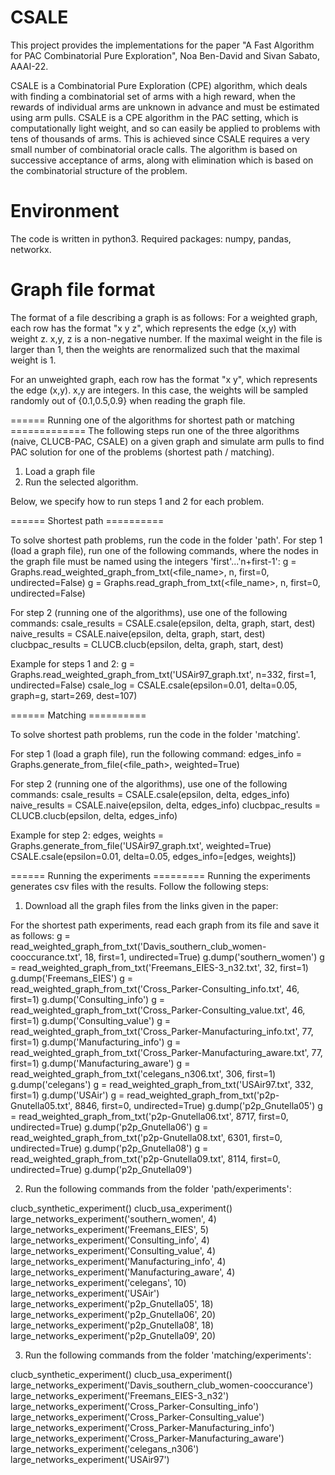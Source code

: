 # CSALE
This project provides the implementations for the paper "A Fast Algorithm for PAC Combinatorial Pure Exploration", Noa Ben-David and Sivan Sabato, AAAI-22.

CSALE is a Combinatorial Pure Exploration (CPE) algorithm, which deals with finding a combinatorial set of arms with a high reward, when the rewards of individual arms are unknown in advance and must be estimated using arm pulls. CSALE is a CPE algorithm in the PAC setting, which is computationally light weight, and so can easily be applied to problems with tens of thousands of arms. This is achieved since CSALE requires a very small number of combinatorial oracle calls. The algorithm is based on successive acceptance of arms, along with elimination which is based on the combinatorial structure of the problem.

Environment
===========
The code is written in python3.
Required packages: numpy, pandas, networkx.



Graph file format
=================
The format of a file describing a graph is as follows:
For a weighted graph, each row has the format "x y z", which represents the edge (x,y) with weight z. x,y, z is a non-negative number. If the maximal weight in the file is larger than 1, then the weights are renormalized such that the maximal weight is 1. 

For an unweighted graph, each row has the format "x y", which represents the edge (x,y). x,y are integers. In this case, the weights will be sampled randomly out of {0.1,0.5,0.9} when reading the graph file.


====== Running one of the algorithms for shortest path or matching =============
The following steps run one of the three algorithms (naive, CLUCB-PAC, CSALE) on a given graph and simulate arm pulls to find PAC solution for one of the problems (shortest path / matching).
1. Load a graph file
2. Run the selected algorithm.

Below, we specify how to run steps 1 and 2 for each problem.



====== Shortest path ==========

To solve shortest path problems, run the code in the folder 'path'.
For step 1 (load a graph file), run one of the following commands, where the nodes in the graph file must be named using the integers 'first'...'n+first-1':
g = Graphs.read_weighted_graph_from_txt(<file_name>, n, first=0, undirected=False)
g = Graphs.read_graph_from_txt(<file_name>, n, first=0, undirected=False)


For step 2 (running one of the algorithms), use one of the following commands:
csale_results = CSALE.csale(epsilon, delta, graph, start, dest)
naive_results = CSALE.naive(epsilon, delta, graph, start, dest)
clucbpac_results = CLUCB.clucb(epsilon, delta, graph, start, dest)


Example for steps 1 and 2:
g = Graphs.read_weighted_graph_from_txt('USAir97_graph.txt', n=332, first=1, undirected=False)
csale_log = CSALE.csale(epsilon=0.01, delta=0.05, graph=g, start=269, dest=107)


====== Matching ==========

To solve shortest path problems, run the code in the folder 'matching'.


For step 1 (load a graph file), run the following command:
edges_info = Graphs.generate_from_file(<file_path>, weighted=True)

For step 2 (running one of the algorithms), use one of the following commands:
csale_results = CSALE.csale(epsilon, delta, edges_info)
naive_results = CSALE.naive(epsilon, delta, edges_info)
clucbpac_results = CLUCB.clucb(epsilon, delta, edges_info)


Example for step 2:
edges, weights = Graphs.generate_from_file('USAir97_graph.txt', weighted=True)
CSALE.csale(epsilon=0.01, delta=0.05, edges_info=[edges, weights])


====== Running the experiments =========
Running the experiments generates csv files with the results.
Follow the following steps:

1. Download all the graph files from the links given in the paper:

For the shortest path experiments, read each graph from its file and save it as follows:
g = read_weighted_graph_from_txt('Davis_southern_club_women-cooccurance.txt', 18, first=1, undirected=True)
g.dump('southern_women')
g = read_weighted_graph_from_txt('Freemans_EIES-3_n32.txt', 32, first=1)
g.dump('Freemans_EIES')
g = read_weighted_graph_from_txt('Cross_Parker-Consulting_info.txt', 46, first=1)
g.dump('Consulting_info')
g = read_weighted_graph_from_txt('Cross_Parker-Consulting_value.txt', 46, first=1)
g.dump('Consulting_value')
g = read_weighted_graph_from_txt('Cross_Parker-Manufacturing_info.txt', 77, first=1)
g.dump('Manufacturing_info')
g = read_weighted_graph_from_txt('Cross_Parker-Manufacturing_aware.txt', 77, first=1)
g.dump('Manufacturing_aware')
g = read_weighted_graph_from_txt('celegans_n306.txt', 306, first=1)
g.dump('celegans')
g = read_weighted_graph_from_txt('USAir97.txt', 332, first=1)
g.dump('USAir')
g = read_weighted_graph_from_txt('p2p-Gnutella05.txt', 8846, first=0, undirected=True)
g.dump('p2p_Gnutella05')
g = read_weighted_graph_from_txt('p2p-Gnutella06.txt', 8717, first=0, undirected=True)
g.dump('p2p_Gnutella06')
g = read_weighted_graph_from_txt('p2p-Gnutella08.txt', 6301, first=0, undirected=True)
g.dump('p2p_Gnutella08')
g = read_weighted_graph_from_txt('p2p-Gnutella09.txt', 8114, first=0, undirected=True)
g.dump('p2p_Gnutella09')

2. Run the following commands from the folder 'path/experiments':

clucb_synthetic_experiment()
clucb_usa_experiment()
large_networks_experiment('southern_women', 4)
large_networks_experiment('Freemans_EIES', 5)
large_networks_experiment('Consulting_info', 4)
large_networks_experiment('Consulting_value', 4)
large_networks_experiment('Manufacturing_info', 4)
large_networks_experiment('Manufacturing_aware', 4)
large_networks_experiment('celegans', 10)
large_networks_experiment('USAir')
large_networks_experiment('p2p_Gnutella05', 18)
large_networks_experiment('p2p_Gnutella06', 20)
large_networks_experiment('p2p_Gnutella08', 18)
large_networks_experiment('p2p_Gnutella09', 20)

3. Run the following commands from the folder 'matching/experiments':

clucb_synthetic_experiment()
clucb_usa_experiment()
large_networks_experiment('Davis_southern_club_women-cooccurance')
large_networks_experiment('Freemans_EIES-3_n32')
large_networks_experiment('Cross_Parker-Consulting_info')
large_networks_experiment('Cross_Parker-Consulting_value')
large_networks_experiment('Cross_Parker-Manufacturing_info')
large_networks_experiment('Cross_Parker-Manufacturing_aware')
large_networks_experiment('celegans_n306')
large_networks_experiment('USAir97')
